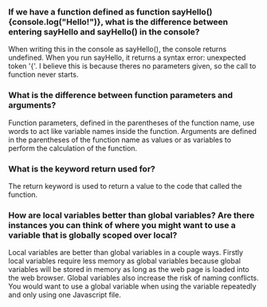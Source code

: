 <h3>If we have a function defined as function sayHello(){console.log("Hello!")}, what is the difference between entering sayHello and sayHello() in the console?</h3>

When writing this in the console as sayHello(), the console returns undefined. When you run sayHello, it returns a syntax error: unexpected token '{'. I believe this is because theres no parameters given, so the call to function never starts.

<h3>What is the difference between function parameters and arguments?</h3>

Function parameters, defined in the parentheses of the function name, use words to act like variable names inside the function. Arguments are defined in the parentheses of the function name as values or as variables to perform the calculation of the function.

<h3>What is the keyword return used for?</h3>

The return keyword is used to return a value to the code that called the function.

<h3>How are local variables better than global variables? Are there instances you can think of where you might want to use a variable that is globally scoped over local?</h3>

Local variables are better than global variables in a couple ways. Firstly local variables require less memory as global variables because global variables will be stored in memory as long as the web page is loaded into the web browser. Global variables also increase the risk of naming conflicts. You would want to use a global variable when using the variable repeatedly and only using one Javascript file.

